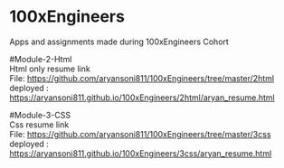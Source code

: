 # 100xEngineers
Apps and assignments made during 100xEngineers Cohort 

#Module-2-Html<br>
Html only resume link <br>
File: https://github.com/aryansoni811/100xEngineers/tree/master/2html <br>
deployed : https://aryansoni811.github.io/100xEngineers/2html/aryan_resume.html <br>

#Module-3-CSS<br>
Css resume link <br>
File: https://github.com/aryansoni811/100xEngineers/tree/master/3css <br>
deployed : https://aryansoni811.github.io/100xEngineers/3css/aryan_resume.html <br>
